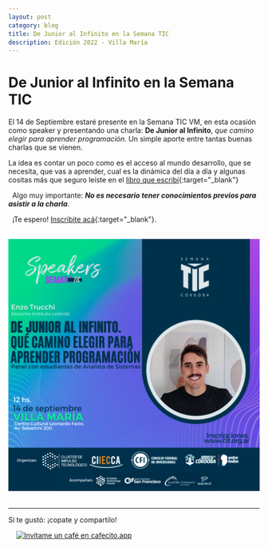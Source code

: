 ```yaml
---
layout: post
category: blog
title: De Junior al Infinito en la Semana TIC
description: Edición 2022 - Villa María
---
```


# De Junior al Infinito en la Semana TIC

El 14 de Septiembre estaré presente en la Semana TIC VM, en esta ocasión como speaker y presentando una charla: **De Junior al Infinito**, *que camino elegir para aprender programación*. Un simple aporte entre tantas buenas charlas que se vienen.
&nbsp;
&nbsp;


La idea es contar un poco como es el acceso al mundo desarrollo, que se necesita, que vas a aprender, cual es la dinámica del día a día y algunas cositas más que seguro leíste en el [libro que escribí](https://dejunioralinfinito.com.ar){:target="_blank"}

&nbsp;
Algo muy importante:
_**No es necesario tener conocimientos previos para asistir a la charla**_.



&nbsp;
¡Te espero!
[Inscribite acá](https://docs.google.com/forms/d/e/1FAIpQLScvxDSwZXPJTDKJPhbkmntXdljB2OS2tffA8KAGj3tsURgaBw/viewform){:target="_blank"}.


&nbsp;
<img  src="../images/semana-tic-vm.png"  alt="Semana TIC - Enzo Trucchi">
&nbsp;
&nbsp;



--------

Si te gustó: ¡copate y compartilo!

&nbsp;
&nbsp;
[![Invitame un café en cafecito.app](https://cdn.cafecito.app/imgs/buttons/button_6.svg)](https://cafecito.app/enzotrucchi)
